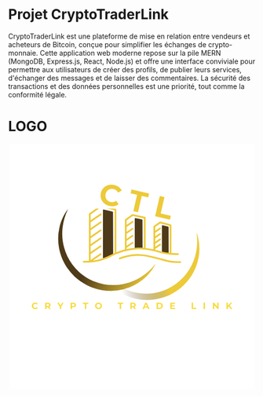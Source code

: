# Projet CryptoTraderLink

CryptoTraderLink est une plateforme de mise en relation entre vendeurs et acheteurs de Bitcoin, 
conçue pour simplifier les échanges de crypto-monnaie. Cette application web moderne repose sur 
la pile MERN (MongoDB, Express.js, React, Node.js) et offre une interface conviviale pour 
permettre aux utilisateurs de créer des profils, de publier leurs services, d'échanger des messages
et de laisser des commentaires. La sécurité des transactions et des données 
personnelles est une priorité, tout comme la conformité légale.

# LOGO
<p align="center">
<img src="./Crypto-Trade-Link/src/assets/crypto-trade-link.png" width="500" alt="accessibility text">
</p>


